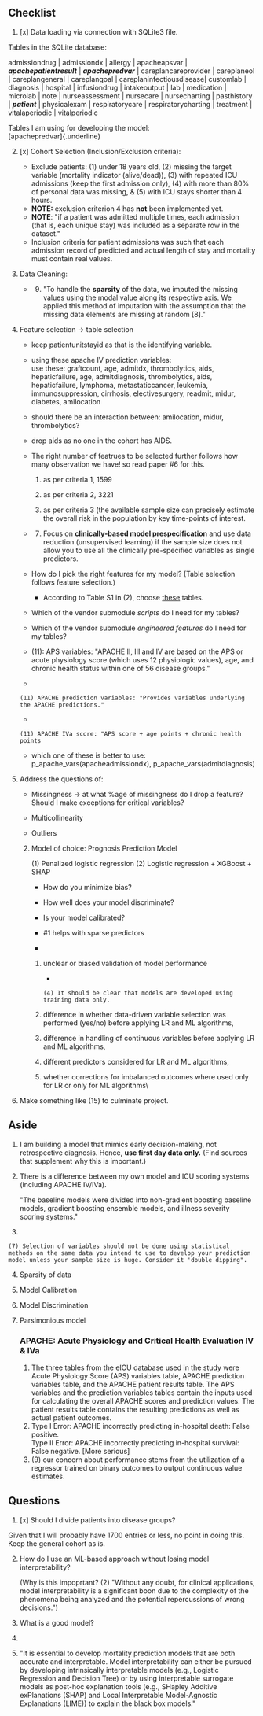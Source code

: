 ## Checklist

1.  [x] Data loading via connection with SQLite3 file.

Tables in the SQLite database:

admissiondrug \| admissiondx \| allergy \| apacheapsvar \| ***apachepatientresult*** \| ***apachepredvar*** \| careplancareprovider \| careplaneol \| careplangeneral \| careplangoal \| careplaninfectiousdisease\| customlab \| diagnosis \| hospital \| infusiondrug \| intakeoutput \| lab \| medication \| microlab \| note \| nurseassessment \| nursecare \| nursecharting \| pasthistory \| ***patient*** \| physicalexam \| respiratorycare \| respiratorycharting \| treatment \| vitalaperiodic \| vitalperiodic

Tables I am using for developing the model:\
[apachepredvar]{.underline}

2.  [x] Cohort Selection (Inclusion/Exclusion criteria):

    -   Exclude patients: (1) under 18 years old, (2) missing the target variable (mortality indicator (alive/dead)), (3) with repeated ICU admissions (keep the first admission only), (4) with more than 80% of personal data was missing, & (5) with ICU stays shorter than 4 hours.
    -   **NOTE:** exclusion criterion 4 has **not** been implemented yet.
    -   **NOTE**: "if a patient was admitted multiple times, each admission (that is, each unique stay) was included as a separate row in the dataset."
    -   Inclusion criteria for patient admissions was such that each admission record of predicted and actual length of stay and mortality must contain real values.

3.  Data Cleaning:

    -   <div>

        9.  "To handle the **sparsity** of the data, we imputed the missing values using the modal value along its respective axis. We applied this method of imputation with the assumption that the missing data elements are missing at random [8]."

        </div>

4.  Feature selection -\> table selection

    -   keep patientunitstayid as that is the identifying variable.

    -   using these apache IV prediction variables:\
        use these: graftcount, age, admitdx, thrombolytics, aids, hepaticfailure, age, admitdiagnosis, thrombolytics, aids, hepaticfailure, lymphoma, metastaticcancer, leukemia, immunosuppression, cirrhosis, electivesurgery, readmit, midur, diabetes, amilocation

    -   should there be an interaction between: amilocation, midur, thrombolytics?

    -   drop aids as no one in the cohort has AIDS.

    -   The right number of featrues to be selected further follows how many observation we have! so read paper #6 for this.

        1.  as per criteria 1, 1599

        2.  as per criteria 2, 3221

        3.  as per criteria 3 (the available sample size can precisely estimate the overall risk in the population by key time-points of interest.

    -   <div>

        7.  Focus on **clinically-based model prespecification** and use data reduction (unsupervised learning) if the sample size does not allow you to use all the clinically pre-specified variables as single predictors.

        </div>

    -   How do I pick the right features for my model? (Table selection follows feature selection.)

        -   According to Table S1 in (2), choose [these](https://journals.plos.org/plosone/article?id=10.1371/journal.pone.0262895#pone.0262895.s001) tables.

    -   Which of the vendor submodule *scripts* do I need for my tables?

    -   Which of the vendor submodule *engineered features* do I need for my tables?

    -   (11): APS variables: "APACHE II, III and IV are based on the APS or acute physiology score (which uses 12 physiologic values), age, and chronic health status within one of 56 disease groups."

    -   

        (11) APACHE prediction variables: "Provides variables underlying the APACHE predictions."

    -   

        (11) APACHE IVa score: "APS score + age points + chronic health points

    -   which one of these is better to use: p_apache_vars(apacheadmissiondx), p_apache_vars(admitdiagnosis)

5.  Address the questions of:

    -   Missingness -\> at what %age of missingness do I drop a feature? Should I make exceptions for critical variables?

    -   Multicollinearity

    -   Outliers

    2.  Model of choice: Prognosis Prediction Model

        (1) Penalized logistic regression (2) Logistic regression + XGBoost + SHAP

        -   How do you minimize bias?

        -   How well does your model discriminate?

        -   Is your model calibrated?

        -   #1 helps with sparse predictors

        -   

        1.  unclear or biased validation of model performance

            -   

                (4) It should be clear that models are developed using training data only.

        2.  difference in whether data-driven variable selection was performed (yes/no) before applying LR and ML algorithms,

        3.  difference in handling of continuous variables before applying LR and ML algorithms,

        4.  different predictors considered for LR and ML algorithms,

        5.  whether corrections for imbalanced outcomes where used only for LR or only for ML algorithms\

6.  Make something like (15) to culminate project.

## Aside

1.  I am building a model that mimics early decision-making, not retrospective diagnosis. Hence, **use first day data only.** (Find sources that supplement why this is important.)

2.  There is a difference between my own model and ICU scoring systems (including APACHE IV/IVa).

    "The baseline models were divided into non-gradient boosting baseline models, gradient boosting ensemble models, and illness severity scoring systems."

3.  

    (7) Selection of variables should not be done using statistical methods on the same data you intend to use to develop your prediction model unless your sample size is huge. Consider it 'double dipping".

4.  Sparsity of data

5.  Model Calibration

6.  Model Discrimination

7.  Parsimonious model

    ### APACHE: Acute Physiology and Critical Health Evaluation IV & IVa

    1.  The three tables from the eICU database used in the study were Acute Physiology Score (APS) variables table, APACHE prediction variables table, and the APACHE patient results table. The APS variables and the prediction variables tables contain the inputs used for calculating the overall APACHE scores and prediction values. The patient results table contains the resulting predictions as well as actual patient outcomes.
    2.  Type I Error: APACHE incorrectly predicting in-hospital death: False positive.\
        Type II Error: APACHE incorrectly predicting in-hospital survival: False negative. [More serious]
    3.  
        (9) our concern about performance stems from the utilization of a regressor trained on binary outcomes to output continuous value estimates.

## Questions

1.  [x] Should I divide patients into disease groups?

Given that I will probably have 1700 entries or less, no point in doing this. Keep the general cohort as is.

2.  How do I use an ML-based approach without losing model interpretability?

    (Why is this impoprtant? (2) "Without any doubt, for clinical applications, model interpretability is a significant boon due to the complexity of the phenomena being analyzed and the potential repercussions of wrong decisions.")

3.  What is a good model?

4.  

5.  "It is essential to develop mortality prediction models that are both accurate and interpretable. Model interpretability can either be pursued by developing intrinsically interpretable models (e.g., Logistic Regression and Decision Tree) or by using interpretable surrogate models as post-hoc explanation tools (e.g., SHapley Additive exPlanations (SHAP) and Local Interpretable Model-Agnostic Explanations (LIME)) to explain the black box models."
